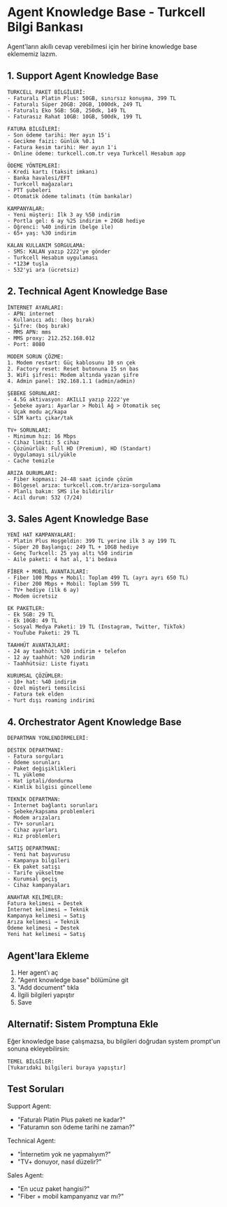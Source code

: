 # Agent Knowledge Base - Turkcell Bilgi Bankası

Agent'ların akıllı cevap verebilmesi için her birine knowledge base eklememiz lazım. 

## 1. Support Agent Knowledge Base

```
TURKCELL PAKET BİLGİLERİ:
- Faturalı Platin Plus: 50GB, sınırsız konuşma, 399 TL
- Faturalı Süper 20GB: 20GB, 1000dk, 249 TL  
- Faturalı Eko 5GB: 5GB, 250dk, 149 TL
- Faturasız Rahat 10GB: 10GB, 500dk, 199 TL

FATURA BİLGİLERİ:
- Son ödeme tarihi: Her ayın 15'i
- Gecikme faizi: Günlük %0.1
- Fatura kesim tarihi: Her ayın 1'i
- Online ödeme: turkcell.com.tr veya Turkcell Hesabım app

ÖDEME YÖNTEMLERİ:
- Kredi kartı (taksit imkanı)
- Banka havalesi/EFT
- Turkcell mağazaları
- PTT şubeleri
- Otomatik ödeme talimatı (tüm bankalar)

KAMPANYALAR:
- Yeni müşteri: İlk 3 ay %50 indirim
- Portla gel: 6 ay %25 indirim + 20GB hediye
- Öğrenci: %40 indirim (belge ile)
- 65+ yaş: %30 indirim

KALAN KULLANIM SORGULAMA:
- SMS: KALAN yazıp 2222'ye gönder
- Turkcell Hesabım uygulaması
- *123# tuşla
- 532'yi ara (ücretsiz)
```

## 2. Technical Agent Knowledge Base

```
İNTERNET AYARLARI:
- APN: internet
- Kullanıcı adı: (boş bırak)
- Şifre: (boş bırak)
- MMS APN: mms
- MMS proxy: 212.252.168.012
- Port: 8080

MODEM SORUN ÇÖZME:
1. Modem restart: Güç kablosunu 10 sn çek
2. Factory reset: Reset butonuna 15 sn bas
3. WiFi şifresi: Modem altında yazan şifre
4. Admin panel: 192.168.1.1 (admin/admin)

ŞEBEKE SORUNLARI:
- 4.5G aktivasyon: AKILLI yazıp 2222'ye
- Şebeke ayarı: Ayarlar > Mobil Ağ > Otomatik seç
- Uçak modu aç/kapa
- SIM kartı çıkar/tak

TV+ SORUNLARI:
- Minimum hız: 16 Mbps
- Cihaz limiti: 5 cihaz
- Çözünürlük: Full HD (Premium), HD (Standart)
- Uygulamayı sil/yükle
- Cache temizle

ARIZA DURUMLARI:
- Fiber kopması: 24-48 saat içinde çözüm
- Bölgesel arıza: turkcell.com.tr/ariza-sorgulama
- Planlı bakım: SMS ile bildirilir
- Acil durum: 532 (7/24)
```

## 3. Sales Agent Knowledge Base

```
YENİ HAT KAMPANYALARI:
- Platin Plus Hoşgeldin: 399 TL yerine ilk 3 ay 199 TL
- Süper 20 Başlangıç: 249 TL + 10GB hediye
- Genç Turkcell: 25 yaş altı %50 indirim
- Aile paketi: 4 hat al, 1'i bedava

FİBER + MOBİL AVANTAJLARI:
- Fiber 100 Mbps + Mobil: Toplam 499 TL (ayrı ayrı 650 TL)
- Fiber 200 Mbps + Mobil: Toplam 599 TL
- TV+ hediye (ilk 6 ay)
- Modem ücretsiz

EK PAKETLER:
- Ek 5GB: 29 TL
- Ek 10GB: 49 TL
- Sosyal Medya Paketi: 19 TL (Instagram, Twitter, TikTok)
- YouTube Paketi: 29 TL

TAAHHÜT AVANTAJLARI:
- 24 ay taahhüt: %30 indirim + telefon
- 12 ay taahhüt: %20 indirim
- Taahhütsüz: Liste fiyatı

KURUMSAL ÇÖZÜMLER:
- 10+ hat: %40 indirim
- Özel müşteri temsilcisi
- Fatura tek elden
- Yurt dışı roaming indirimi
```

## 4. Orchestrator Agent Knowledge Base

```
DEPARTMAN YÖNLENDİRMELERİ:

DESTEK DEPARTMANI:
- Fatura sorguları
- Ödeme sorunları
- Paket değişiklikleri
- TL yükleme
- Hat iptali/dondurma
- Kimlik bilgisi güncelleme

TEKNİK DEPARTMAN:
- İnternet bağlantı sorunları
- Şebeke/kapsama problemleri
- Modem arızaları
- TV+ sorunları
- Cihaz ayarları
- Hız problemleri

SATIŞ DEPARTMANI:
- Yeni hat başvurusu
- Kampanya bilgileri
- Ek paket satışı
- Tarife yükseltme
- Kurumsal geçiş
- Cihaz kampanyaları

ANAHTAR KELİMELER:
Fatura kelimesi → Destek
İnternet kelimesi → Teknik
Kampanya kelimesi → Satış
Arıza kelimesi → Teknik
Ödeme kelimesi → Destek
Yeni hat kelimesi → Satış
```

## Agent'lara Ekleme

1. Her agent'ı aç
2. "Agent knowledge base" bölümüne git
3. "Add document" tıkla
4. İlgili bilgileri yapıştır
5. Save

## Alternatif: Sistem Promptuna Ekle

Eğer knowledge base çalışmazsa, bu bilgileri doğrudan system prompt'un sonuna ekleyebilirsin:

```
TEMEL BİLGİLER:
[Yukarıdaki bilgileri buraya yapıştır]
```

## Test Soruları

Support Agent:
- "Faturalı Platin Plus paketi ne kadar?"
- "Faturamın son ödeme tarihi ne zaman?"

Technical Agent:
- "İnternetim yok ne yapmalıyım?"
- "TV+ donuyor, nasıl düzelir?"

Sales Agent:
- "En ucuz paket hangisi?"
- "Fiber + mobil kampanyanız var mı?"
```